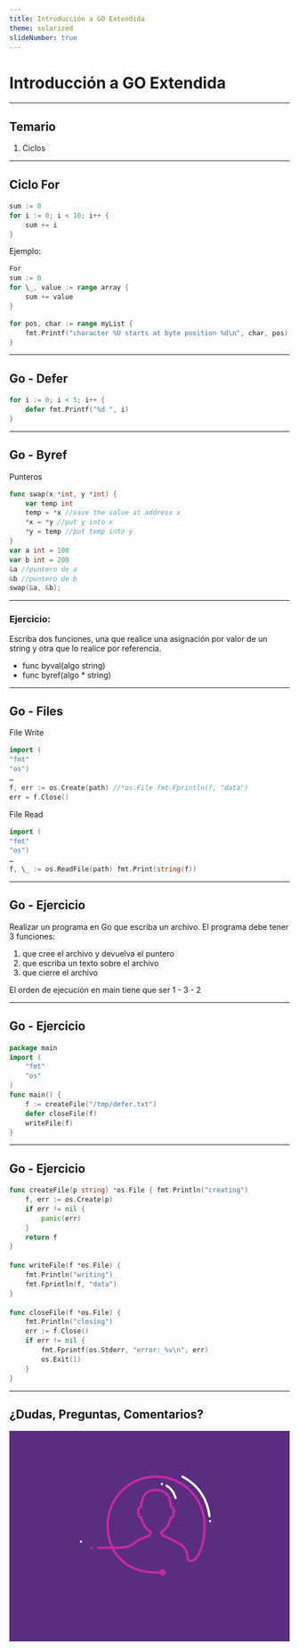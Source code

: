 ```yaml
---
title: Introducción a GO Extendida
theme: solarized
slideNumber: true
---
```


# Introducción a GO Extendida

---

## Temario

1. Ciclos

---

## Ciclo For

```go
sum := 0
for i := 0; i < 10; i++ {
	sum += i
}
```

Ejemplo:

```go
For
sum := 0
for \_, value := range array {
	sum += value
}
```

```go
for pos, char := range myList {
	fmt.Printf("character %U starts at byte position %d\n", char, pos)
}
```

---

## Go - Defer

```go
for i := 0; i < 5; i++ {
	defer fmt.Printf("%d ", i)
}
```

---

## Go - Byref

Punteros

```go
func swap(x *int, y *int) {
	var temp int
	temp = *x //save the value at address x
	*x = *y //put y into x
	*y = temp //put temp into y
}
var a int = 100
var b int = 200
&a //puntero de a
&b //puntero de b
swap(&a, &b);
```

---

### Ejercicio:

Escriba dos funciones, una que realice una asignación por valor de un string y otra que lo realice por referencia.

- func byval(algo string)
- func byref(algo \* string)

---

## Go - Files

File Write

```go
import (
"fmt"
"os")
…
f, err := os.Create(path) //*os.File fmt.Fprintln(f, "data")
err = f.Close()
```

File Read

```go
import (
"fmt"
"os")
…
f, \_ := os.ReadFile(path) fmt.Print(string(f))
```

---

## Go - Ejercicio

Realizar un programa en Go que escriba un archivo. El programa debe tener 3 funciones:

1. que cree el archivo y devuelva el puntero
2. que escriba un texto sobre el archivo
3. que cierre el archivo

El orden de ejecución en main tiene que ser 1 - 3 - 2

---

## Go - Ejercicio

```go
package main
import (
	"fmt"
	"os"
)
func main() {
	f := createFile("/tmp/defer.txt")
	defer closeFile(f)
	writeFile(f)
}
```

---

## Go - Ejercicio

```go
func createFile(p string) *os.File { fmt.Println("creating")
	f, err := os.Create(p)
	if err != nil {
		panic(err)
	}
	return f
}

func writeFile(f *os.File) {
	fmt.Println("writing")
	fmt.Fprintln(f, "data")
}

func closeFile(f *os.File) {
	fmt.Println("closing")
	err := f.Close()
	if err != nil {
		fmt.Fprintf(os.Stderr, "error: %v\n", err)
		os.Exit(1)
	}
}
```

---

## ¿Dudas, Preguntas, Comentarios?

![Preguntas](images/pregunta.gif)
